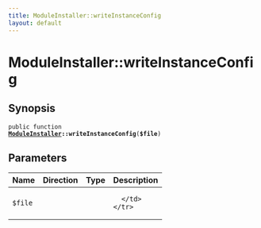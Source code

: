 ```yaml
---
title: ModuleInstaller::writeInstanceConfig
layout: default
---
```


# ModuleInstaller::writeInstanceConfig

## Synopsis

<code>public function <b><a href="ModuleInstaller">ModuleInstaller</a>::writeInstanceConfig</b>(<b>$file</b>)</code>

## Parameters

<table>
  <thead>
    <tr>
      <th>Name</th>
      <th>Direction</th>
      <th>Type</th>
      <th>Description</th>
    </tr>
  </thead>
  <tbody>
    <tr>
      <td><code>$file</code>
      <td><i></i></td>
      <td></td>
      <td>

      </td>
    </tr>
  </tbody>
</table>

